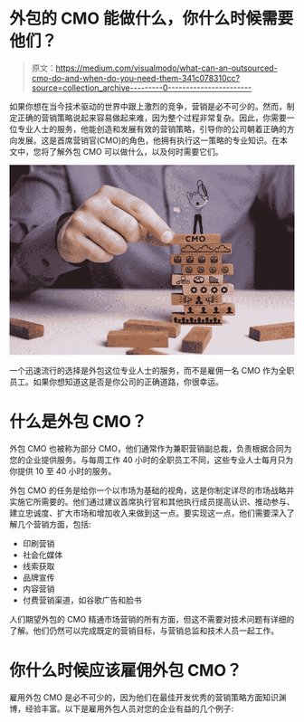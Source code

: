 # 外包的 CMO 能做什么，你什么时候需要他们？

> 原文：<https://medium.com/visualmodo/what-can-an-outsourced-cmo-do-and-when-do-you-need-them-341c078310cc?source=collection_archive---------0----------------------->

如果你想在当今技术驱动的世界中跟上激烈的竞争，营销是必不可少的。然而，制定正确的营销策略说起来容易做起来难，因为整个过程非常复杂。因此，你需要一位专业人士的服务，他能创造和发展有效的营销策略，引导你的公司朝着正确的方向发展。这是首席营销官(CMO)的角色，他拥有执行这一策略的专业知识。在本文中，您将了解外包 CMO 可以做什么，以及何时需要它们。

![](img/2c951583d3f1a0b096374f57c8f553dd.png)

一个迅速流行的选择是外包这位专业人士的服务，而不是雇佣一名 CMO 作为全职员工。如果你想知道这是否是你公司的正确道路，你很幸运。

# 什么是外包 CMO？

外包 CMO 也被称为部分 CMO，他们通常作为兼职营销副总裁，负责根据合同为您的企业提供服务。与每周工作 40 小时的全职员工不同，这些专业人士每月只为你提供 10 至 40 小时的服务。

外包 CMO 的任务是给你一个以市场为基础的视角，这是你制定详尽的市场战略并实施它所需要的。他们通过建议首席执行官和其他执行成员提高认识、推动参与、建立忠诚度、扩大市场和增加收入来做到这一点。要实现这一点，他们需要深入了解几个营销方面，包括:

*   印刷营销
*   社会化媒体
*   线索获取
*   品牌宣传
*   内容营销
*   付费营销渠道，如谷歌广告和脸书

人们期望外包的 CMO 精通市场营销的所有方面，但这不需要对技术问题有详细的了解。他们仍然可以完成既定的营销目标，与营销总监和技术人员一起工作。

# 你什么时候应该雇佣外包 CMO？

雇用外包 CMO 是必不可少的，因为他们在最佳开发优秀的营销策略方面知识渊博，经验丰富。以下是雇用外包人员对您的企业有益的几个例子: